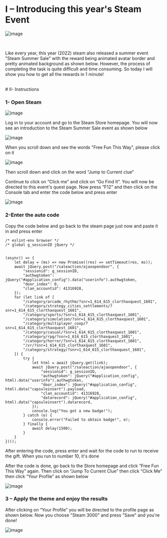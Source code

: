 # I – Introducing this year's Steam Event
![image](https://user-images.githubusercontent.com/104601534/175810831-f4fdf3e4-3724-403e-aca3-e63b097e2b3e.png)

<br>

Like every year, this year (2022) steam also released a summer event "Steam Summer Sale" with the reward being animated avatar border and pretty animated background as shown below. However, the process of completing the task is quite difficult and time consuming. So today I will show you how to get all the rewards in 1 minute!

<br>
# II- Instructions

### 1- Open Steam
![image](https://user-images.githubusercontent.com/104601534/175810278-e40a0812-c57d-440f-b986-dc919ceaddc3.png)
<br>

Log in to your account and go to the Steam Store homepage. You will now see an introduction to the Steam Summer Sale event as shown below
<br>

![image](https://user-images.githubusercontent.com/104601534/175810242-ab333c31-6c7e-468f-876b-790a69950c24.png)


When you scroll down and see the words "Free Fun This Way", please click on it

![image](https://user-images.githubusercontent.com/104601534/175810304-28fb0cf1-db20-4842-9606-930d8547b2df.png)


Then scroll down and click on the word “Jump to Current clue”


Continue to click on “Click me” and click on “Go Find It”. You will now be directed to this event's quest page. Now press “F12” and then click on the Console tab and enter the code below and press enter

![image](https://user-images.githubusercontent.com/104601534/175810483-6264b312-b283-47d6-a217-e1f25a77c716.jpg)


### 2-Enter the auto code
Copy the code below and go back to the steam page just now and paste it in and press enter

```
/* eslint-env browser */
/* global g_sessionID jQuery */


(async() => {
    let delay = (ms) => new Promise((res) => setTimeout(res, ms));
    await jQuery.post("/saleaction/ajaxopendoor", {
        "sessionid": g_sessionID,
        "authwgtoken": jQuery("#application_config").data("userinfo").authwgtoken,
        "door_index": 0,
        "clan_accountid": 41316928,
    });
    for (let link of [
        "/category/arcade_rhythm/?snr=1_614_615_clorthaxquest_1601",
        "/category/strategy_cities_settlements/?snr=1_614_615_clorthaxquest_1601",
        "/category/sports/?snr=1_614_615_clorthaxquest_1601",
        "/category/simulation/?snr=1_614_615_clorthaxquest_1601",
        "/category/multiplayer_coop/?snr=1_614_615_clorthaxquest_1601",
        "/category/casual/?snr=1_614_615_clorthaxquest_1601",
        "/category/rpg/?snr=1_614_615_clorthaxquest_1601",
        "/category/horror/?snr=1_614_615_clorthaxquest_1601",
        "/vr/?snr=1_614_615_clorthaxquest_1601",
        "/category/strategy/?snr=1_614_615_clorthaxquest_1601",
    ]) {
        try {
            let html = await jQuery.get(link);
            await jQuery.post("/saleaction/ajaxopendoor", {
                "sessionid": g_sessionID,
                "authwgtoken": jQuery("#application_config", html).data("userinfo").authwgtoken,
                "door_index": jQuery("#application_config", html).data("capsuleinsert").payload,
                "clan_accountid": 41316928,
                "datarecord": jQuery("#application_config", html).data("capsuleinsert").datarecord,
            });
            console.log("You got a new badge!");
        } catch (e) {
            console.error("Failed to obtain badge!", e);
        } finally {
            await delay(1500);
        }
    }
})();
```

After entering the code, press enter and wait for the code to run to receive the gift. When you run to number 10, it's done

After the code is done, go back to the Store homepage and click “Free Fun This Way” again. Then click on “Jump To Current Clue” then click “Click Me” then click “Your Profile” as shown below

![image](https://user-images.githubusercontent.com/104601534/175810542-a0e788fc-bd2d-4b80-8606-f32f773ec256.png)


### 3 – Apply the theme and enjoy the results
After clicking on “Your Profile” you will be directed to the profile page as shown below. Now you choose "Steam 3000" and press "Save" and you're done!

![image](https://user-images.githubusercontent.com/104601534/175810558-880f3b84-7ae3-4e42-b7cd-201adaa711ea.png)


